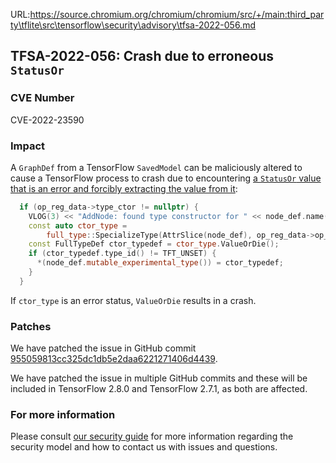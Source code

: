 URL:https://source.chromium.org/chromium/chromium/src/+/main:third_party\tflite\src\tensorflow\security\advisory\tfsa-2022-056.md
## TFSA-2022-056: Crash due to erroneous `StatusOr`

### CVE Number
CVE-2022-23590

### Impact
A `GraphDef` from a TensorFlow `SavedModel` can be maliciously altered to cause a TensorFlow process to crash due to encountering [a `StatusOr` value that is an error and forcibly extracting the value from it](https://github.com/tensorflow/tensorflow/blob/274df9b02330b790aa8de1cee164b70f72b9b244/tensorflow/core/graph/graph.cc#L560-L567):

```cc
  if (op_reg_data->type_ctor != nullptr) {
    VLOG(3) << "AddNode: found type constructor for " << node_def.name();
    const auto ctor_type =
        full_type::SpecializeType(AttrSlice(node_def), op_reg_data->op_def);
    const FullTypeDef ctor_typedef = ctor_type.ValueOrDie();
    if (ctor_typedef.type_id() != TFT_UNSET) {
      *(node_def.mutable_experimental_type()) = ctor_typedef;
    }
  }
```

If `ctor_type` is an error status, `ValueOrDie` results in a crash.

### Patches
We have patched the issue in GitHub commit [955059813cc325dc1db5e2daa6221271406d4439](https://github.com/tensorflow/tensorflow/commit/955059813cc325dc1db5e2daa6221271406d4439).

We have patched the issue in multiple GitHub commits and these will be included in TensorFlow 2.8.0 and TensorFlow 2.7.1, as both are affected.

### For more information
Please consult [our security guide](https://github.com/tensorflow/tensorflow/blob/master/SECURITY.md) for more information regarding the security model and how to contact us with issues and questions.
